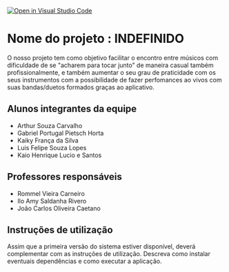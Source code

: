 [![Open in Visual Studio Code](https://classroom.github.com/assets/open-in-vscode-718a45dd9cf7e7f842a935f5ebbe5719a5e09af4491e668f4dbf3b35d5cca122.svg)](https://classroom.github.com/online_ide?assignment_repo_id=11808984&assignment_repo_type=AssignmentRepo)
# Nome do projeto : INDEFINIDO

  O nosso projeto tem como objetivo facilitar o encontro entre músicos com dificuldade de se "acharem para tocar junto" de maneira casual também profissionalmente, 
e também aumentar o seu grau de praticidade com os seus instrumentos com a possibilidade de fazer perfomances ao vivos com suas bandas/duetos formados
graças ao aplicativo.

## Alunos integrantes da equipe

* Arthur Souza Carvalho
* Gabriel Portugal Pietsch Horta
* Kaiky França da Silva
* Luis Felipe Souza Lopes
* Kaio Henrique Lucio e Santos

## Professores responsáveis

* Rommel Vieira Carneiro
* Ilo Amy Saldanha Rivero
* João Carlos Oliveira Caetano

## Instruções de utilização

Assim que a primeira versão do sistema estiver disponível, deverá complementar com as instruções de utilização. Descreva como instalar eventuais dependências e como executar a aplicação.
